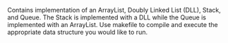 Contains implementation of an ArrayList, Doubly Linked List (DLL), Stack, and Queue. The Stack is implemented with a DLL while the Queue is implemented with an ArrayList. Use makefile to compile and execute the appropriate data structure you would like to run.
